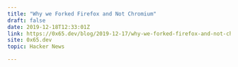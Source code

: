 ```yaml
---
title: "Why we Forked Firefox and Not Chromium"
draft: false
date: 2019-12-18T12:33:01Z
link: https://0x65.dev/blog/2019-12-17/why-we-forked-firefox-and-not-chromium.html?utm_medium=RSS&utm_source=hune
site: 0x65.dev
topic: Hacker News  

---
```

